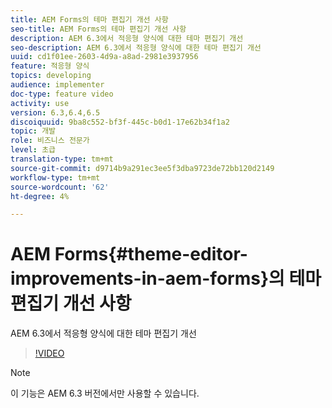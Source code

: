 ```yaml
---
title: AEM Forms의 테마 편집기 개선 사항
seo-title: AEM Forms의 테마 편집기 개선 사항
description: AEM 6.3에서 적응형 양식에 대한 테마 편집기 개선
seo-description: AEM 6.3에서 적응형 양식에 대한 테마 편집기 개선
uuid: cd1f01ee-2603-4d9a-a8ad-2981e3937956
feature: 적응형 양식
topics: developing
audience: implementer
doc-type: feature video
activity: use
version: 6.3,6.4,6.5
discoiquuid: 9ba8c552-bf3f-445c-b0d1-17e62b34f1a2
topic: 개발
role: 비즈니스 전문가
level: 초급
translation-type: tm+mt
source-git-commit: d9714b9a291ec3ee5f3dba9723de72bb120d2149
workflow-type: tm+mt
source-wordcount: '62'
ht-degree: 4%

---
```



# AEM Forms{#theme-editor-improvements-in-aem-forms}의 테마 편집기 개선 사항

AEM 6.3에서 적응형 양식에 대한 테마 편집기 개선

>[!VIDEO](https://video.tv.adobe.com/v/19497?quality=9&learn=on)

>[!NOTE]
>
>이 기능은 AEM 6.3 버전에서만 사용할 수 있습니다.

